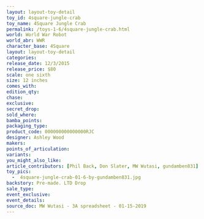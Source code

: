 ```yaml
---
layout: layout-toy-detail 
toy_id: 4square-jungle-crab
toy_name: 4Square Jungle Crab
permalink: /toys-1-6/4square-jungle-crab.html
world: World War Robot
world_abr: WWR
character_base: 4Square
layout: layout-toy-detail
categories: 
release_date: 12/3/2015
release_price: $80 
scale: one sixth
size: 12 inches
comes_with: 
edition_qty: 
chase: 
exclusive: 
secret_drop: 
sold_where: 
bamba_points: 
packaging_type: 
product_code: 000000000000000RJC
designer: Ashley Wood
makers: 
points_of_articulation: 
variants: 
you_might_also_like: 
article_contributors: [Phil Back, Don Slater, MW Wutasi, gundamben831]
toy_pics: 
  -  4square-jungle-crab-01-6-by-gundamben831.jpg
backstory: Pre-made. LTD Drop
sale_type: 
event_exclusive: 
event_details: 
source_doc: MW Wutasi - 3A spreadsheet - 01-15-2019
---
```

